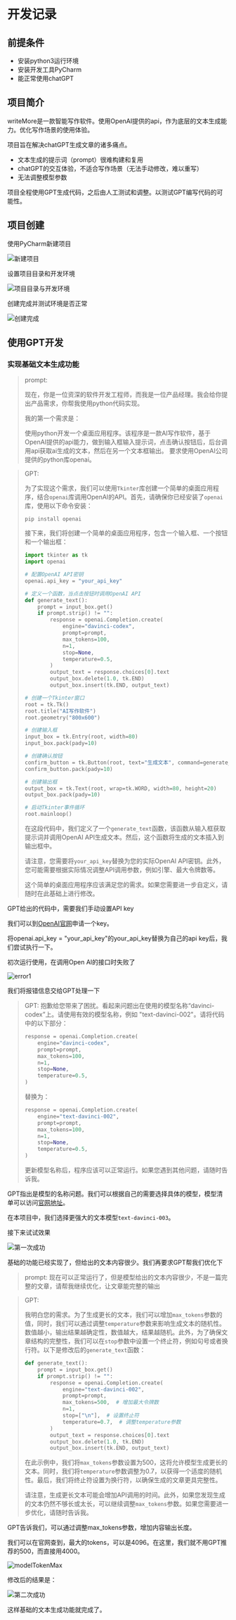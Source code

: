 # 开发记录

## 前提条件

- 安装python3运行环境
- 安装开发工具PyCharm
- 能正常使用chatGPT

## 项目简介

writeMore是一款智能写作软件。使用OpenAI提供的api，作为底层的文本生成能力。优化写作场景的使用体验。

项目旨在解决chatGPT生成文章的诸多痛点。

- 文本生成的提示词（prompt）很难构建和复用
- chatGPT的交互体验，不适合写作场景（无法手动修改，难以重写）
- 无法调整模型参数

项目全程使用GPT生成代码，之后由人工测试和调整。以测试GPT编写代码的可能性。

## 项目创建

使用PyCharm新建项目

![新建项目](./img/createProject1.png)

设置项目目录和开发环境

![项目目录与开发环境](./img/createProject2.png)

创建完成并测试环境是否正常

![创建完成](./img/createProject3.png)

## 使用GPT开发

### 实现基础文本生成功能

> prompt:
>
> 现在，你是一位资深的软件开发工程师，而我是一位产品经理。我会给你提出产品需求，你帮我使用python代码实现。 
>
> 我的第一个需求是： 
>
> 使用python开发一个桌面应用程序。该程序是一款AI写作软件，基于OpenAI提供的api能力，做到输入框输入提示词，点击确认按钮后，后台调用api获取ai生成的文本，然后在另一个文本框输出。 要求使用OpenAI公司提供的python库openai。

> GPT:
>
> 为了实现这个需求，我们可以使用`Tkinter`库创建一个简单的桌面应用程序，结合`openai`库调用OpenAI的API。首先，请确保你已经安装了`openai`库，使用以下命令安装：
>
> ``` shell
> pip install openai
> ```
>
> 接下来，我们将创建一个简单的桌面应用程序，包含一个输入框、一个按钮和一个输出框：
>
> ``` python
> import tkinter as tk
> import openai
> 
> # 配置OpenAI API密钥
> openai.api_key = "your_api_key"
> 
> # 定义一个函数，当点击按钮时调用OpenAI API
> def generate_text():
>     prompt = input_box.get()
>     if prompt.strip() != "":
>         response = openai.Completion.create(
>             engine="davinci-codex",
>             prompt=prompt,
>             max_tokens=100,
>             n=1,
>             stop=None,
>             temperature=0.5,
>         )
>         output_text = response.choices[0].text
>         output_box.delete(1.0, tk.END)
>         output_box.insert(tk.END, output_text)
> 
> # 创建一个Tkinter窗口
> root = tk.Tk()
> root.title("AI写作软件")
> root.geometry("800x600")
> 
> # 创建输入框
> input_box = tk.Entry(root, width=80)
> input_box.pack(pady=10)
> 
> # 创建确认按钮
> confirm_button = tk.Button(root, text="生成文本", command=generate_text)
> confirm_button.pack(pady=10)
> 
> # 创建输出框
> output_box = tk.Text(root, wrap=tk.WORD, width=80, height=20)
> output_box.pack(pady=10)
> 
> # 启动Tkinter事件循环
> root.mainloop()
> 
> ```
>
> 在这段代码中，我们定义了一个`generate_text`函数，该函数从输入框获取提示词并调用OpenAI API生成文本。然后，这个函数将生成的文本插入到输出框中。
>
> 请注意，您需要将`your_api_key`替换为您的实际OpenAI API密钥。此外，您可能需要根据实际情况调整API调用参数，例如引擎、最大令牌数等。
>
> 这个简单的桌面应用程序应该满足您的需求。如果您需要进一步自定义，请随时在此基础上进行修改。

GPT给出的代码中，需要我们手动设置API key

我们可以到[OpenAI官网](https://platform.openai.com/account/api-keys)申请一个key。

将openai.api_key = "your_api_key"的your_api_key替换为自己的api key后，我们尝试执行一下。

初次运行使用，在调用Open AI的接口时失败了

![error1](./img/error1.png)

我们将报错信息交给GPT处理一下

> GPT:
> 抱歉给您带来了困扰。看起来问题出在使用的模型名称“davinci-codex”上。请使用有效的模型名称，例如 "text-davinci-002"。请将代码中的以下部分：
>
> ``` python
> response = openai.Completion.create(
>     engine="davinci-codex",
>     prompt=prompt,
>     max_tokens=100,
>     n=1,
>     stop=None,
>     temperature=0.5,
> )
> ```
>
> 替换为：
>
> ``` python
> response = openai.Completion.create(
>     engine="text-davinci-002",
>     prompt=prompt,
>     max_tokens=100,
>     n=1,
>     stop=None,
>     temperature=0.5,
> )
> ```
>
> 更新模型名称后，程序应该可以正常运行。如果您遇到其他问题，请随时告诉我。

GPT指出是模型的名称问题。我们可以根据自己的需要选择具体的模型，模型清单可以访问[官网地址](https://platform.openai.com/docs/models/gpt-3-5)。

在本项目中，我们选择更强大的文本模型`text-davinci-003`。

接下来试试效果

![第一次成功](./img/firstSuccess.png)

基础的功能已经实现了，但给出的文本内容很少。我们再要求GPT帮我们优化下

> prompt:
> 现在可以正常运行了，但是模型给出的文本内容很少，不是一篇完整的文章，请帮我继续优化，让文章能完整的输出

> GPT:
>
> 我明白您的需求。为了生成更长的文本，我们可以增加`max_tokens`参数的值，同时，我们可以通过调整`temperature`参数来影响生成文本的随机性。数值越小，输出结果越确定性，数值越大，结果越随机。此外，为了确保文章结构的完整性，我们可以在`stop`参数中设置一个终止符，例如句号或者换行符。以下是修改后的`generate_text`函数：
>
> ``` python
> def generate_text():
>     prompt = input_box.get()
>     if prompt.strip() != "":
>         response = openai.Completion.create(
>             engine="text-davinci-002",
>             prompt=prompt,
>             max_tokens=500,  # 增加最大令牌数
>             n=1,
>             stop=["\n"],  # 设置终止符
>             temperature=0.7,  # 调整temperature参数
>         )
>         output_text = response.choices[0].text
>         output_box.delete(1.0, tk.END)
>         output_box.insert(tk.END, output_text)
> ```
>
> 在此示例中，我们将`max_tokens`参数设置为500，这将允许模型生成更长的文本。同时，我们将`temperature`参数调整为0.7，以获得一个适度的随机性。最后，我们将终止符设置为换行符，以确保生成的文章更具完整性。
>
> 请注意，生成更长文本可能会增加API调用的时间。此外，如果您发现生成的文本仍然不够长或太长，可以继续调整`max_tokens`参数。如果您需要进一步优化，请随时告诉我。

GPT告诉我们，可以通过调整max_tokens参数，增加内容输出长度。

我们可以在官网查到，最大的tokens，可以是4096。在这里，我们就不用GPT推荐的500，而直接用4000。

![modelTokenMax](./img/modelTokenMax.png)

修改后的结果是：

![第二次成功](./img/secondSuccess.png)

这样基础的文本生成功能就完成了。

